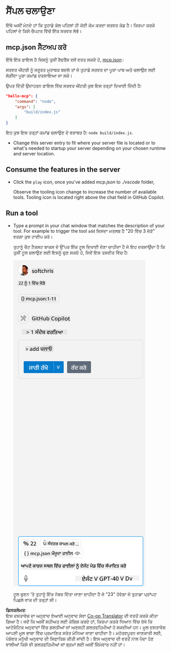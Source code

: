 <!--
CO_OP_TRANSLATOR_METADATA:
{
  "original_hash": "a91ca54debdfb015649e4786545694b3",
  "translation_date": "2025-06-17T15:38:01+00:00",
  "source_file": "03-GettingStarted/04-vscode/solution/README.md",
  "language_code": "pa"
}
-->
# ਸੈਂਪਲ ਚਲਾਉਣਾ

ਇੱਥੇ ਅਸੀਂ ਮੰਨਦੇ ਹਾਂ ਕਿ ਤੁਹਾਡੇ ਕੋਲ ਪਹਿਲਾਂ ਹੀ ਕੋਈ ਕੰਮ ਕਰਦਾ ਸਰਵਰ ਕੋਡ ਹੈ। ਕਿਰਪਾ ਕਰਕੇ ਪਹਿਲਾਂ ਦੇ ਕਿਸੇ ਚੈਪਟਰ ਵਿੱਚੋਂ ਇੱਕ ਸਰਵਰ ਲੱਭੋ।

## mcp.json ਸੈੱਟਅਪ ਕਰੋ

ਇੱਥੇ ਇੱਕ ਫਾਇਲ ਹੈ ਜਿਸਨੂੰ ਤੁਸੀਂ ਰੈਫਰੈਂਸ ਵਜੋਂ ਵਰਤ ਸਕਦੇ ਹੋ, [mcp.json](../../../../../03-GettingStarted/04-vscode/solution/mcp.json)।

ਸਰਵਰ ਐਂਟਰੀ ਨੂੰ ਜਰੂਰਤ ਮੁਤਾਬਕ ਬਦਲੋ ਤਾਂ ਜੋ ਤੁਹਾਡੇ ਸਰਵਰ ਦਾ ਪੂਰਾ ਪਾਥ ਅਤੇ ਚਲਾਉਣ ਲਈ ਲੋੜੀਂਦਾ ਪੂਰਾ ਕਮਾਂਡ ਦਰਸਾਇਆ ਜਾ ਸਕੇ।

ਉਪਰ ਦਿੱਤੀ ਉਦਾਹਰਨ ਫਾਇਲ ਵਿੱਚ ਸਰਵਰ ਐਂਟਰੀ ਕੁਝ ਇਸ ਤਰ੍ਹਾਂ ਦਿਖਾਈ ਦਿੰਦੀ ਹੈ:

```json
"hello-mcp": {
    "command": "node",
    "args": [
        "build/index.js"
    ]
}
```

ਇਹ ਕੁਝ ਇਸ ਤਰ੍ਹਾਂ ਕਮਾਂਡ ਚਲਾਉਣ ਦੇ ਬਰਾਬਰ ਹੈ: `node build/index.js`.

- Change this server entry to fit where your server file is located or to what's needed to startup your server depending on your chosen runtime and server location.

## Consume the features in the server

- Click the `play` icon, once you've added *mcp.json* to *./vscode* folder,

    Observe the tooling icon change to increase the number of available tools. Tooling icon is located right above the chat field in GitHub Copilot.

## Run a tool

- Type a prompt in your chat window that matches the description of your tool. For example to trigger the tool `add` ਜਿਸਦਾ ਮਤਲਬ ਹੈ "20 ਵਿੱਚ 3 ਜੋੜੋ" ਵਰਗਾ ਕੁਝ ਟਾਈਪ ਕਰੋ।

    ਤੁਹਾਨੂੰ ਚੈਟ ਟੈਕਸਟ ਬਾਕਸ ਦੇ ਉੱਪਰ ਇੱਕ ਟੂਲ ਦਿਖਾਈ ਦੇਣਾ ਚਾਹੀਦਾ ਹੈ ਜੋ ਇਹ ਦਰਸਾਉਂਦਾ ਹੈ ਕਿ ਤੁਸੀਂ ਟੂਲ ਚਲਾਉਣ ਲਈ ਇਸਨੂੰ ਚੁਣ ਸਕਦੇ ਹੋ, ਜਿਵੇਂ ਇਸ ਤਸਵੀਰ ਵਿੱਚ ਹੈ:

    ![VS Code indicating it wanting to run a tool](../../../../../translated_images/vscode-agent.d5a0e0b897331060518fe3f13907677ef52b879db98c64d68a38338608f3751e.pa.png)

    ਟੂਲ ਚੁਣਨ 'ਤੇ ਤੁਹਾਨੂੰ ਇੱਕ ਨੰਬਰ ਦਿੱਤਾ ਜਾਣਾ ਚਾਹੀਦਾ ਹੈ ਜੋ "23" ਹੋਵੇਗਾ ਜੇ ਤੁਹਾਡਾ ਪ੍ਰਾਂਪਟ ਪਿਛਲੇ ਵਾਕ ਦੀ ਤਰ੍ਹਾਂ ਸੀ।

**ਡਿਸਕਲੇਮਰ**:  
ਇਸ ਦਸਤਾਵੇਜ਼ ਦਾ ਅਨੁਵਾਦ ਏਆਈ ਅਨੁਵਾਦ ਸੇਵਾ [Co-op Translator](https://github.com/Azure/co-op-translator) ਦੀ ਵਰਤੋਂ ਕਰਕੇ ਕੀਤਾ ਗਿਆ ਹੈ। ਜਦੋਂ ਕਿ ਅਸੀਂ ਸਹੀਅਤ ਲਈ ਕੋਸ਼ਿਸ਼ ਕਰਦੇ ਹਾਂ, ਕਿਰਪਾ ਕਰਕੇ ਧਿਆਨ ਵਿੱਚ ਰੱਖੋ ਕਿ ਆਟੋਮੈਟਿਕ ਅਨੁਵਾਦਾਂ ਵਿੱਚ ਗਲਤੀਆਂ ਜਾਂ ਅਣਸਹੀ ਗਲਤਫਹਿਮੀਆਂ ਹੋ ਸਕਦੀਆਂ ਹਨ। ਮੂਲ ਦਸਤਾਵੇਜ਼ ਆਪਣੀ ਮੂਲ ਭਾਸ਼ਾ ਵਿੱਚ ਪ੍ਰਮਾਣਿਕ ਸਰੋਤ ਮੰਨਿਆ ਜਾਣਾ ਚਾਹੀਦਾ ਹੈ। ਮਹੱਤਵਪੂਰਨ ਜਾਣਕਾਰੀ ਲਈ, ਪੇਸ਼ੇਵਰ ਮਨੁੱਖੀ ਅਨੁਵਾਦ ਦੀ ਸਿਫਾਰਿਸ਼ ਕੀਤੀ ਜਾਂਦੀ ਹੈ। ਇਸ ਅਨੁਵਾਦ ਦੀ ਵਰਤੋਂ ਨਾਲ ਪੈਦਾ ਹੋਣ ਵਾਲੀਆਂ ਕਿਸੇ ਵੀ ਗਲਤਫਹਿਮੀਆਂ ਜਾਂ ਭ੍ਰਮਾਂ ਲਈ ਅਸੀਂ ਜ਼ਿੰਮੇਵਾਰ ਨਹੀਂ ਹਾਂ।